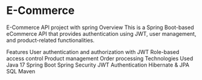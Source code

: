 # E-Commerce
E-Commerce API project with spring
Overview
This is a Spring Boot-based eCommerce API that provides authentication using JWT, user management, and product-related functionalities.

Features
User authentication and authorization with JWT
Role-based access control
Product management
Order processing
Technologies Used
Java 17
Spring Boot
Spring Security
JWT Authentication
Hibernate & JPA
SQL
Maven


